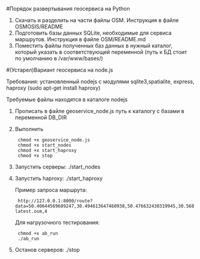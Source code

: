 #Порядок развертывания геосервиса на Python

1. Скачать и разделить на части файлы OSM. Инструкция в файле OSMOSIS/README
2. Подготовить базы данных SQLite, необходимые для сервиса маршрутов. Инструкция
в файле OSM/README.md
3. Поместить файлы полученных баз данных в нужный каталог, который указать в 
соответствующей переменной (путь к БД стоит по умолчанию в /var/www/bases/)


#(Устарел)Вариант геосервиса на node.js

Требования: установленный nodejs с модулями sqlite3,spatialite, express,
			haproxy (sudo apt-get install haproxy)

Требуемые файлы находятся в каталоге nodejs
1. Прописать в  файле geoservice_node.js путь к каталогу с базами в переменной DB_DIR
2. Выполнить

        chmod +x geoservice_node.js
        chmod +x start_nodes
        chmod +x start_haproxy
        chmod +x stop

3. Запустить серверы: ./start_nodes
4. Запустить haproxy: ./start_haproxy

    Пример запроса маршрута: 
    
        http://127.0.0.1:8000/route?data=50.40644569609247,30.494613647460938,50.476632430319945,30.56842803955078,ukraine-latest.osm,4
    
    Для нагрузочного тестирования:
    
        chmod +x ab_run
        ./ab_run 

5. Останов серверов: ./stop
 

